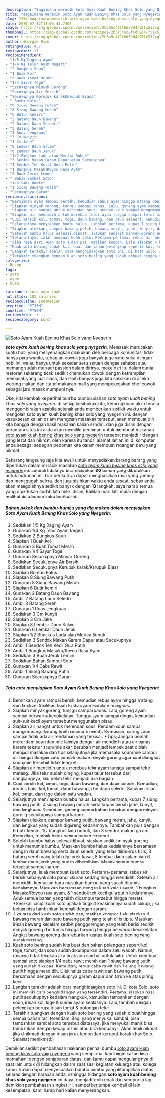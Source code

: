 ```yaml
---
description: "Bagaimana meracik Soto Ayam Kuah Bening Khas Solo yang Nyegerin yang praktis"
title: "Bagaimana meracik Soto Ayam Kuah Bening Khas Solo yang Nyegerin yang praktis"
slug: 2301-bagaimana-meracik-soto-ayam-kuah-bening-khas-solo-yang-nyegerin-yang-praktis
date: 2020-07-12T11:09:43.740Z
image: https://img-global.cpcdn.com/recipes/2b3a5c432f6d59d4/751x532cq70/soto-ayam-kuah-bening-khas-solo-yang-nyegerin-foto-resep-utama.jpg
thumbnail: https://img-global.cpcdn.com/recipes/2b3a5c432f6d59d4/751x532cq70/soto-ayam-kuah-bening-khas-solo-yang-nyegerin-foto-resep-utama.jpg
cover: https://img-global.cpcdn.com/recipes/2b3a5c432f6d59d4/751x532cq70/soto-ayam-kuah-bening-khas-solo-yang-nyegerin-foto-resep-utama.jpg
author: Georgie Ryan
ratingvalue: 4.7
reviewcount: 11
recipeingredient:
- "1/5 Kg Daging Ayam"
- "1/4 Kg Telur Ayam Negeri"
- "2 Bungkus Soun"
- "1 Buah Kol"
- "3 Buah Tomat Merah"
- "1/4 Sayur Toge"
- "Secukupnya Minyak Goreng"
- "Secukupnya Air Bersih"
- "Secukupnya Kerupuk karakKerupuk Biasa"
- " Bumbu Halus"
- "8 Siung Bawang Putih"
- "8 Siung Bawang Merah"
- "6 Butir Kemiri"
- "2 Batang Daun Bawang"
- "2 Batang Daun Seledri"
- "3 Batang Sereh"
- "1 Ruas Lengkuas"
- "3 Cm Kunyit"
- "3 Cm Jahe"
- "8 Lembar Daun Salam"
- "6 Lembar Daun Jeruk"
- "1/2 Bungkus Lada atau Merica Bubuk"
- "3 Sendok Makan Garam Dapur atau Secukupnya"
- "1 Sendok Teh Kecil Gula Putih"
- "1 Bungkus MasakoRoyco Rasa Ayam"
- "3 Buah Jeruk Lemon"
- " Bahan Sambel Soto"
- "1/4 Cabe Rawit"
- "1 Siung Bawang Putih"
- "Secukupnya Garam"
recipeinstructions:
- "Bersihkan ayam sampai bersih, kemudian rebus ayam hingga matang dan tiriskan. Sisihkan kuah kaldu ayam kedalam mangkuk."
- "Siapkan minyak goreng, tunggu sampai panas. Lalu, goreng ayam sampai berwarna kecokelatan. Tunggu ayam sampai dingin, kemudian suir-suir kecil ayam tersebut menggunakan pisau."
- "Siapkan air hangat untuk merendan soun. Rendam soun sampai mengembang (kurang lebih selama 5 menit). Kemudian, saring soun sampai tidak ada air rendaman yang tersisa.. *Tips; Jangan pernah merendam soun dan mie lainnya dengan air mendidih atau air panas karena tekstur soun/mie akan berubah menjadi lembek saat diolah menjadi masakan dan tips selanjutnya jika memasaka soun/mie campur air hangat dengan satu sendok makan minyak goreng agar saat diangkat soun/mie tersebut tidak lengket."
- "Siapkan air mendidih untuk merebus telur ayam tunggu sampai telur matang. Jika telur sudah dinging, kupas telur tersebut dari cangkangnya, lalu belah telur menjadi dua bagian."
- "Cuci bersih kol, tomat, toge, daun bawang, dan daun seledri. Kemudian, iris-iris tipis, kol, tomat, daun bawang, dan daun seledri. Satukan irisan kol, tomat, dan toge dalam satu wadah."
- "Selanjutnya menyiapkan bumbu halus. Langkah pertama, kupas 7 siung bawang putih, 4 siung bawang merah serta kupas bersih jahe, kunyit, dan lengkuas. Kemudian, goreng semua bahan tersebut dengan minyak goreng secukupnya sampai harum."
- "Siapkan ulekkan, campur bawang putih, bawang merah, jahe, kunyit, dan lengkus yang sudah digoreng kedalamnya. Tambahkan pula dengan 6 butir kemiri, 1/2 bungkus lada bubuk, dan 3 sendok makan garam. Kemudian, tumbuk halus semua bahan tersebut."
- "Setelah bumbu halus selesai dibuat, siapkan sedikit minyak goreng untuk menumis bumbu. Masukan bumbu halus kedalamnya bersamaan dengan daun bawang serta daun seledri yang telas diiris-irus tipis, 3 batang sereh yang telah digeprek kasar, 8 lembar daun salam dan 6 lembar daun jeruk yang sudah dibersihkan. Masak semua bumbu tersebut sampai harum."
- "Selanjutnya, ialah membuat kuah soto. Pertama-pertama, rebus air bersih sebanyak satu panci ukuran sedang hingga mendidih. Setelah air mendidih, kemudian baru masukan bumbu yang sudah ditumis kedalamnya. Masukan bersamaan dengan kuah kaldu ayam, 1 bungkus Masako/Royco rasa ayam, &amp; 1 sendok teh kecil gula putih kedalamnya. Aduk semua bahan yang telah dicampur tersebut hingga merata. *Sesekali cicipi kuah soto apakah tingkat keasinannya sudah cukup, jika belum bisa tambahkan kembali dengan garam."
- "Jika rasa dari kuah soto sudah pas, matikan kompor. Lalu siapkan 4 bawang merah dan satu bawang putih yang telah diris tipis. Masukan irisan bawang kedalam sedikit penggorengan yang telah berisi sedikit minyak goreng dan tumis hingga bawang hingga berwarna kecokelatan. Angkat bawang goreng dan taburkan keatas kuah soto bening yang sudah matang."
- "Kuah soto bening sudah kita buat dan bahan pelengkap seperti kol, toge, tomat, dan soun sudah dikumpulkan dalam satu wadah. Namun, rasanya tidak lengkap jika tidak ada sambal untuk soto. Untuk membuat sambal soto siapkan 1/4 cabe rawit merah dan 1 siung bawang putih yang sudah dikupas. Kemudian, rebus cabe rawit dan 1 siung bawang putih hingga mendidih. Ulek halus cabe rawit dan bawang putih bersamaan dengan secukupnya garam dapur dan taruh ke atas piring kecil."
- "Langkah terakhir adalah cara menghidangkan soto ini. Di kota Solo, soto ini memiliki cara penghidangan yang tersendiri. Pertama, siapkan nasi putih secukupnya kedalam mangkuk, kemudian tambahkan dengan soun, irisan kol, toge &amp; suiran ayam keatasnya. Lalu, tambah dengan pelengkap berupa irisan tomat &amp; potongan telur."
- "Terakhir tuangkan dengan kuah soto bening yang sudah dibuat hingga semua bahan tadi terendam. Bagi yang menyukai sambal, bisa tambahkan sambal soto tersebut diatasnya, jika menyukai manis bisa tambahkan dengan kecap manis atau bisa keduanya. Akan lebih nikmat jika dinikmati dengan irisan jeruk lemon dan kerupuk karak khas Solo. Selamat menikmati:)"
categories:
- Resep
tags:
- soto
- ayam
- kuah

katakunci: soto ayam kuah 
nutrition: 103 calories
recipecuisine: Indonesian
preptime: "PT35M"
cooktime: "PT56M"
recipeyield: "3"
recipecategory: Lunch

---
```



![Soto Ayam Kuah Bening Khas Solo yang Nyegerin](https://img-global.cpcdn.com/recipes/2b3a5c432f6d59d4/751x532cq70/soto-ayam-kuah-bening-khas-solo-yang-nyegerin-foto-resep-utama.jpg)

<b><i>soto ayam kuah bening khas solo yang nyegerin</i></b>, Memasak merupakan suatu hobi yang menyenangkan dilakukan oleh berbagai komunitas. tidak hanya para wanita, sebagian cowok juga banyak juga yang suka dengan hobi ini. walau hanya untuk sekedar seru seruan dengan sahabat atau memang sudah menjadi passion dalam dirinya. maka dari itu dalam dunia restoran sekarang tidak sedikit ditemukan cowok dengan ketrampilan memasak yang luar biasa, dan lebih banyak juga kita saksikan di aneka warung makan dan stand makanan mall yang mempekerjakan chef cowok sebagai juru masak mumpuni nya.



Oke, kita kembali ke perihal bumbu bumbu olahan <i>soto ayam kuah bening khas solo yang nyegerin</i>. di setiap kesibukan kita, kemungkinan akan terasa menggembirakan apabila sejenak anda memberikan sedikit waktu untuk mengolah soto ayam kuah bening khas solo yang nyegerin ini. dengan kesuksesan kalian dalam mengolah masakan tersebut, akan membuat diri kita bangga dengan hasil makanan kalian sendiri. dan juga disini dengan perantara situs ini anda akan memiliki pedoman untuk membuat makanan <u>soto ayam kuah bening khas solo yang nyegerin</u> tersebut menjadi hidangan yang lezat dan nikmat, oleh karena itu tandai alamat laman ini di komputer anda sebagai sebagian pedoman kita dalam membuat hidangan baru yang nikmat.


Sekarang langsung saja kita awali untuk menyediakan barang barang yang diperlukan dalam meracik masakan <u><i>soto ayam kuah bening khas solo yang nyegerin</i></u> ini. setidak tidaknya bisa disiapkan <b>30</b> bahan yang dibutuhkan untuk makanan ini. biar berikutnya dapat menghasilkan rasa yang yummy dan menggugah selera. dan juga sisihkan waktu anda sesaat, sebab anda akan mengolahnya sedikit banyak dengan <b>13</b> langkah. saya harap semua yang diperlukan sudah kita miliki disini, Baiklah mari kita mulai dengan melihat dulu bahan baku berikut ini.

<!--inarticleads1-->

##### Bahan pokok dan bumbu-bumbu yang digunakan dalam menyiapkan Soto Ayam Kuah Bening Khas Solo yang Nyegerin:

1. Sediakan 1/5 Kg Daging Ayam
1. Gunakan 1/4 Kg Telur Ayam Negeri
1. Sediakan 2 Bungkus Soun
1. Siapkan 1 Buah Kol
1. Gunakan 3 Buah Tomat Merah
1. Gunakan 1/4 Sayur Toge
1. Gunakan Secukupnya Minyak Goreng
1. Sediakan Secukupnya Air Bersih
1. Sediakan Secukupnya Kerupuk karak/Kerupuk Biasa
1. Siapkan  Bumbu Halus
1. Siapkan 8 Siung Bawang Putih
1. Gunakan 8 Siung Bawang Merah
1. Siapkan 6 Butir Kemiri
1. Gunakan 2 Batang Daun Bawang
1. Ambil 2 Batang Daun Seledri
1. Ambil 3 Batang Sereh
1. Gunakan 1 Ruas Lengkuas
1. Sediakan 3 Cm Kunyit
1. Siapkan 3 Cm Jahe
1. Siapkan 8 Lembar Daun Salam
1. Gunakan 6 Lembar Daun Jeruk
1. Siapkan 1/2 Bungkus Lada atau Merica Bubuk
1. Sediakan 3 Sendok Makan Garam Dapur atau Secukupnya
1. Ambil 1 Sendok Teh Kecil Gula Putih
1. Ambil 1 Bungkus Masako/Royco Rasa Ayam
1. Sediakan 3 Buah Jeruk Lemon
1. Sediakan  Bahan Sambel Soto
1. Gunakan 1/4 Cabe Rawit
1. Ambil 1 Siung Bawang Putih
1. Gunakan Secukupnya Garam




<!--inarticleads2-->

##### Tata cara menyiapkan Soto Ayam Kuah Bening Khas Solo yang Nyegerin:

1. Bersihkan ayam sampai bersih, kemudian rebus ayam hingga matang dan tiriskan. Sisihkan kuah kaldu ayam kedalam mangkuk.
1. Siapkan minyak goreng, tunggu sampai panas. Lalu, goreng ayam sampai berwarna kecokelatan. Tunggu ayam sampai dingin, kemudian suir-suir kecil ayam tersebut menggunakan pisau.
1. Siapkan air hangat untuk merendan soun. Rendam soun sampai mengembang (kurang lebih selama 5 menit). Kemudian, saring soun sampai tidak ada air rendaman yang tersisa.. *Tips; Jangan pernah merendam soun dan mie lainnya dengan air mendidih atau air panas karena tekstur soun/mie akan berubah menjadi lembek saat diolah menjadi masakan dan tips selanjutnya jika memasaka soun/mie campur air hangat dengan satu sendok makan minyak goreng agar saat diangkat soun/mie tersebut tidak lengket.
1. Siapkan air mendidih untuk merebus telur ayam tunggu sampai telur matang. Jika telur sudah dinging, kupas telur tersebut dari cangkangnya, lalu belah telur menjadi dua bagian.
1. Cuci bersih kol, tomat, toge, daun bawang, dan daun seledri. Kemudian, iris-iris tipis, kol, tomat, daun bawang, dan daun seledri. Satukan irisan kol, tomat, dan toge dalam satu wadah.
1. Selanjutnya menyiapkan bumbu halus. Langkah pertama, kupas 7 siung bawang putih, 4 siung bawang merah serta kupas bersih jahe, kunyit, dan lengkuas. Kemudian, goreng semua bahan tersebut dengan minyak goreng secukupnya sampai harum.
1. Siapkan ulekkan, campur bawang putih, bawang merah, jahe, kunyit, dan lengkus yang sudah digoreng kedalamnya. Tambahkan pula dengan 6 butir kemiri, 1/2 bungkus lada bubuk, dan 3 sendok makan garam. Kemudian, tumbuk halus semua bahan tersebut.
1. Setelah bumbu halus selesai dibuat, siapkan sedikit minyak goreng untuk menumis bumbu. Masukan bumbu halus kedalamnya bersamaan dengan daun bawang serta daun seledri yang telas diiris-irus tipis, 3 batang sereh yang telah digeprek kasar, 8 lembar daun salam dan 6 lembar daun jeruk yang sudah dibersihkan. Masak semua bumbu tersebut sampai harum.
1. Selanjutnya, ialah membuat kuah soto. Pertama-pertama, rebus air bersih sebanyak satu panci ukuran sedang hingga mendidih. Setelah air mendidih, kemudian baru masukan bumbu yang sudah ditumis kedalamnya. Masukan bersamaan dengan kuah kaldu ayam, 1 bungkus Masako/Royco rasa ayam, &amp; 1 sendok teh kecil gula putih kedalamnya. Aduk semua bahan yang telah dicampur tersebut hingga merata. *Sesekali cicipi kuah soto apakah tingkat keasinannya sudah cukup, jika belum bisa tambahkan kembali dengan garam.
1. Jika rasa dari kuah soto sudah pas, matikan kompor. Lalu siapkan 4 bawang merah dan satu bawang putih yang telah diris tipis. Masukan irisan bawang kedalam sedikit penggorengan yang telah berisi sedikit minyak goreng dan tumis hingga bawang hingga berwarna kecokelatan. Angkat bawang goreng dan taburkan keatas kuah soto bening yang sudah matang.
1. Kuah soto bening sudah kita buat dan bahan pelengkap seperti kol, toge, tomat, dan soun sudah dikumpulkan dalam satu wadah. Namun, rasanya tidak lengkap jika tidak ada sambal untuk soto. Untuk membuat sambal soto siapkan 1/4 cabe rawit merah dan 1 siung bawang putih yang sudah dikupas. Kemudian, rebus cabe rawit dan 1 siung bawang putih hingga mendidih. Ulek halus cabe rawit dan bawang putih bersamaan dengan secukupnya garam dapur dan taruh ke atas piring kecil.
1. Langkah terakhir adalah cara menghidangkan soto ini. Di kota Solo, soto ini memiliki cara penghidangan yang tersendiri. Pertama, siapkan nasi putih secukupnya kedalam mangkuk, kemudian tambahkan dengan soun, irisan kol, toge &amp; suiran ayam keatasnya. Lalu, tambah dengan pelengkap berupa irisan tomat &amp; potongan telur.
1. Terakhir tuangkan dengan kuah soto bening yang sudah dibuat hingga semua bahan tadi terendam. Bagi yang menyukai sambal, bisa tambahkan sambal soto tersebut diatasnya, jika menyukai manis bisa tambahkan dengan kecap manis atau bisa keduanya. Akan lebih nikmat jika dinikmati dengan irisan jeruk lemon dan kerupuk karak khas Solo. Selamat menikmati:)




Demikian sedikit pembahasan makanan perihal bumbu <u>soto ayam kuah bening khas solo yang nyegerin</u> yang sempurna. kami ingin kalian bisa memahami dengan penjabaran diatas, dan kamu dapat mengulanginya di saat lain untuk di hidangkan dalam saat saat kegiatan keluarga atau kolega kamu. kalian dapat menyesuaikan bumbu bumbu yang ditampilkan diatas selaras dengan harapan anda, sehingga hidangan <b>soto ayam kuah bening khas solo yang nyegerin</b> ini dapat menjadi lebih enak dan sempurna lagi. demikian pembahasan singkat ini, sampai berjumpa kembali di lain kesempatan. kami harap hari kalian menyenangkan.
